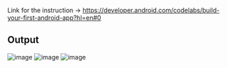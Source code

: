 Link for the instruction -> https://developer.android.com/codelabs/build-your-first-android-app?hl=en#0

## Output
![image](https://github.com/nuhanordin/NATIVE-MOBILE-PROGRAMMING/assets/107660860/c2fb7341-8008-484c-a67c-bb320001f121)
![image](https://github.com/nuhanordin/NATIVE-MOBILE-PROGRAMMING/assets/107660860/e2d513f7-66d8-4e2a-a2ea-b874aa430f73)
![image](https://github.com/nuhanordin/NATIVE-MOBILE-PROGRAMMING/assets/107660860/34c30fdd-6b07-4270-b61c-36cb6032b723)





